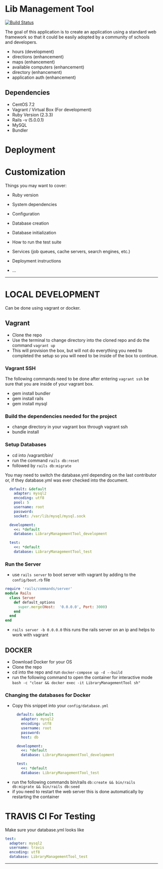 # Lib Management Tool

[![Build Status](https://travis-ci.org/wvulibraries/LibManagementTool.svg?branch=master)](https://travis-ci.org/wvulibraries/LibManagementTool)

The goal of this application is to create an application using a standard web framework so that it could be easily adopted by a community of schools and developers.   

  - hours (development)
  - directions (enhancement)
  - maps (enhancement)
  - available computers (enhancement)
  - directory (enhancement)
  - application auth (enhancement)

## Dependencies
  - CentOS 7.2
  - Vagrant / Virtual Box (For development)
  - Ruby Version (2.3.3)
  - Rails -v (5.0.0.1)
  - MySQL
  - Bundler



# Deployment

# Customization

Things you may want to cover:

* Ruby version

* System dependencies

* Configuration

* Database creation

* Database initialization

* How to run the test suite

* Services (job queues, cache servers, search engines, etc.)

* Deployment instructions

* ...

---
# LOCAL DEVELOPMENT

Can be done using vagrant or docker.  

## Vagrant

- Clone the repo
- Use the terminal to change directory into the cloned repo and do the command `vagrant up`
- This will provision the box, but will not do everything you need to completed the setup so you will need to be inside of the box to continue.

### Vagrant SSH

The following commands need to be done after entering `vagrant ssh` be sure that you are inside of your vagrant box.  
- gem install bundler
- gem install rails
- gem install mysql

### Build the dependencies needed for the project
- change directory in your vagrant box through vagrant ssh
- bundle install

### Setup Databases
- cd into /vagrant/bin/
- run the command `rails db:reset`
- followed by  `rails db:migrate`

You may need to switch the database.yml depending on the last contributor or, if they database.yml was ever checked into the document.

```yml
  default: &default
    adapter: mysql2
    encoding: utf8
    pool: 5
    username: root
    password:
    socket: /var/lib/mysql/mysql.sock

  development:
    <<: *default
    database: LibraryManagementTool_development

  test:
    <<: *default
    database: LibraryManagementTool_test
```

### Run the Server
- use `rails server` to boot server with vagrant by adding to the `config/boot.rb` file

```ruby
require 'rails/commands/server'
module Rails
  class Server
    def default_options
      super.merge(Host:  '0.0.0.0', Port: 3000)
    end
  end
end
```

- `rails server -b 0.0.0.0` this runs the rails server on an ip and helps to work with vagrant

## DOCKER
 - Download Docker for your OS
 - Clone the repo
 - cd into the repo and run `docker-compose up -d --build`
 - run the following command to open the container for interactive mode `bash -c "clear && docker exec -it LibraryManagementTool sh"`

### Changing the databases for Docker
-  Copy this snippet into your `config/database.yml`
    ```yml
      default: &default
        adapter: mysql2
        encoding: utf8
        username: root
        password:
        host: db

      development:
        <<: *default
        database: LibraryManagementTool_development

      test:
        <<: *default
        database: LibraryManagementTool_test
    ```
 - run the following commands bin/rails `db:create && bin/rails db:migrate && bin/rails db:seed`
 - if you need to restart the web server this is done automatically by restarting the container


 # TRAVIS CI For Testing

 Make sure your database.yml looks like
 ```yml
 test:
   adapter: mysql2
   username: travis
   encoding: utf8
   database: LibraryManagementTool_test
 ```
---
